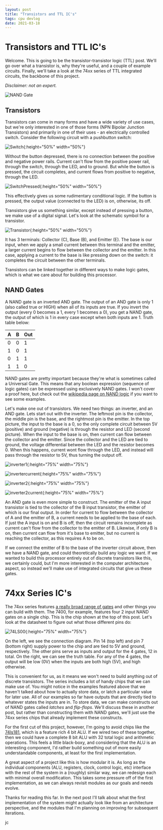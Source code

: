 ```yaml
---
layout: post
title: "Transistors and TTL IC's"
tags: cpu devlog
date: 2021-03-18
---
```


# Transistors and TTL IC's

Welcome. This is going to be the transistor-transistor logic (TTL) post. We'll go over what a transistor is, why they're useful, and a couple of example circuits. Finally, we'll take a look at the 74xx series of TTL integrated circuits, the backbone of this project.

*Disclaimer: not an expert.*

![NAND Gate](/assets/transistorPost/ti_sn7400n.jpg)


## Transistors

Transistors can come in many forms and have a wide variety of use cases, but we're only interested in one of those forms (NPN Bipolar Junction Transistors) and primarily in one of their uses - an electrically controlled switch. Consider the following circuit with a pushbutton switch:


![Switch](/assets/transistorPost/switch_open.jpg){:height="50%" width="50%"}


Without the button depressed, there is no connection between the positive and negative power rails. Current can't flow from the positive power rail, through the switch, through the LED, and to ground. But while the button is pressed, the circuit completes, and current flows from positive to negative, through the LED. 

![SwitchPressed](/assets/transistorPost/switch_closed.jpg){:height="50%" width="50%"}

This effectively gives us some rudimentary conditional logic. If the button is pressed, the output value (connected to the LED) is on, otherwise, its off. 

Transistors give us something similar, except instead of pressing a button, we make use of a digital signal. Let's look at the schematic symbol for a transistor.

![Transistor](/assets/transistorPost/NPN-bipolar-junction-transistor-symbol.png){:height="50%" width="50%"}


It has 3 terminals: Collector (C), Base (B), and Emitter (E). The base is our input, when we apply a small current between this terminal and the emitter, a larger current begins to flow between the collector and the emitter. In this case, applying a current to the base is like pressing down on the switch: it completes the circuit between the other terminals. 

Transistors can be linked together in different ways to make logic gates, which is what we care about for building this processor.

## NAND Gates

A NAND gate is an inverted AND gate. The output of an AND gate is only 1 (also called true or HIGH) when all of its inputs are true. If you invert the output (every 0 becomes a 1, every 1 becomes a 0), you get a NAND gate, the output of which is 1 in every case except when both inputs are 1. Truth table below:

| A | B | Out |
|---|---|-----|
| 0 | 0 | 1   |
| 1 | 0 | 1   |
| 0 | 1 | 1   |
| 1 | 1 | 0   |


NAND gates are pretty important because they're what is sometimes called a Universal Gate. This means that any boolean expression (sequence of logic gates) can be expressed using exclusively NAND gates. I won't cover a proof here, but check out the [wikipedia page on NAND logic](https://en.wikipedia.org/wiki/NAND_logic) if you want to see some examples. 

Let's make one out of transistors. We need two things: an inverter, and an AND gate. Lets start out with the inverter. The leftmost pin is the collector, the middle pin is the base, and the rightmost pin is the emitter. In the top picture, the input to the base is a 0, so the only complete circuit between 5V (positive) and ground (negative) is through the resistor and LED (second picture). When the input to the base is on, then current can flow between the collector and the emitter. Since the collector and the LED are tied to ground, the voltage differential between the LED and the resistor becomes 0. When this happens, current wont flow through the LED, and instead will pass through the resistor to 5V, thus turning the output off. 

![inverter1](/assets/transistorPost/inverter.jpg){:height="75%" width="75%"}

![invertercurrent](/assets/transistorPost/inverter_LI.jpg){:height="75%" width="75%"}

![inverter2](/assets/transistorPost/inverter2.jpg){:height="75%" width="75%"}

![inverter2current](/assets/transistorPost/inverter2_LI.jpg){:height="75%" width="75%"}

An AND gate is even more simple to construct. The emitter of the A input transistor is tied to the collector of the B input transistor, the emitter of which is our final output. In order for current to flow between the collector of A and the emitter of B, a current needs to be applied to the base of each. If just the A input is on and B is off, then the circuit remains incomplete as current can't flow from the collector to the emitter of B. Likewise, if only B is on, then current can flow from it's base to emitter, but no current is reaching the collector, as this requires A to be on. 

If we connect the emitter of B to the base of the inverter circuit above, then we have a NAND gate, and could theoretically build any logic we want. If we wanted to build this processor entirely out of discrete transistors like this, we certainly could, but I'm more interested in the computer architecture aspect, so instead we'll make use of integrated circuits that give us these gates. 

# 74xx Series IC's

The 74xx series features [a really broad range of gates](https://en.wikipedia.org/wiki/List_of_7400-series_integrated_circuits#74x00_%E2%80%93_74x99) and other things you can build with them. The 7400, for example, features four 2 input NAND gates on a single chip. This is the chip shown at the top of this post. Let's look at the datasheet to figure out what those different pins do:


![74LS00](/assets/transistorPost/7400Datasheet.png.PNG){:height="75%" width="75%"}


On the left, we see the connection diagram. Pin 14 (top left) and pin 7 (bottom right) supply power to the chip and are tied to 5V and ground, respectively. The other pins serve as inputs and output for the 4 gates, 12 in total. On the right, we can see the truth table. For any of the 4 gates, the output will be low (0V) when the inputs are both high (5V), and high otherwise. 

This is convenient for us, as it means we won't need to build anything out of discrete transistors. The series includes a lot of handy chips that we can make use of. You might notice in the examples featured above that we haven't talked about how to actually store data, or latch a particular value for later use. All of our examples so far have outputs that are directly tied to whatever states the inputs are in. To store data, we can make constructs out of NAND gates called *latches* and *flip-flops*. We'll discuss these in another post, but rather than constructing them with NAND gates, we'll just use the 74xx series chips that already implement these constructs. 

For the first cut of this project, however, I'm going to avoid chips like the [74ls181](http://susta.cz/fel/74/pdf/sn_74181.pdf), which is a feature rich 4 bit ALU. If we wired two of these together, then we could have a complete 8 bit ALU with 32 total logic and arithmetic operations. This feels a little black-boxy, and considering that the ALU is an interesting component, I'd rather build something out of more easily understandable components, at least for the first implementation. 

A great aspect of a project like this is how modular it is. As long as the individual components (ALU, registers, clock, control logic, etc) interface with the rest of the system in a (roughly) similar way, we can redesign each with minimal overall modification. This takes some pressure off of the first implementation, as we can always revisit modules as our goals and needs evolve. 

Thanks for reading this far. In the next post I'll talk about what the first implementation of the system might actually look like from an architecture perspective, and the modules that I'm planning on improving for subsequent iterations.

jc




